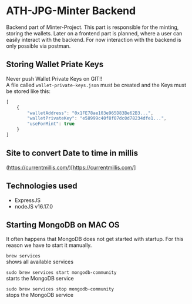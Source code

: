 # ATH-JPG-Minter Backend
Backend part of Minter-Project.
This part is responsible for the minting, storing the wallets.
Later on a frontend part is planned, where a user can easily interact with the backend. For now interaction with the backend is only possible via postman.

## Storing Wallet Priate Keys
Never push Wallet Private Keys on GIT!!<br>
A file called ```wallet-private-keys.json``` must be created and the Keys must be stored like this: 
```javascript
[
    {
        "walletAddress": "0x1FE78ae103e965D83Be62B3...",
        "walletPrivateKey": "e58999c40f8f07dc0d78234dfe1...",
        "useForMint": true
    }
]
```

## Site to convert Date to time in millis
(https://currentmillis.com/)[https://currentmillis.com/]

## Technologies used
- ExpressJS
- nodeJS v16.17.0

## Starting MongoDB on MAC OS
It often happens that MongoDB does not get started with startup. For this reason we have to start it manually.

`brew services`<br/>
shows all available services  

`sudo brew services start mongodb-community`<br/>
starts the MongoDB service

`sudo brew services stop mongodb-community`<br/>
stops the MongoDB service
